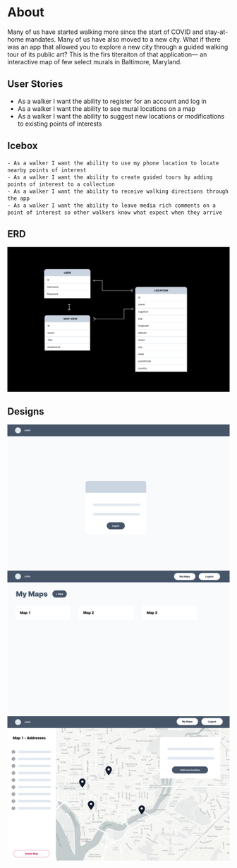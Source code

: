 
# About
Many of us have started walking more since the start of COVID and stay-at-home mandates. Many of us have also moved to a new city. What if there was an app that allowed you to explore a new city through a guided walking tour of its public art? This is the firs titeraiton of that application— an interactive map of few select murals in Baltimore, Maryland. 

## User Stories
- As a walker I want the ability to register for an account and log in
- As a walker I want the ability to see mural locations on a map
- As a walker I want the ability to suggest new locations or modifications to existing points of interests

## Icebox
    - As a walker I want the ability to use my phone location to locate nearby points of interest
    - As a walker I want the ability to create guided tours by adding points of interest to a collection 
    - As a walker I want the ability to receive walking directions through the app
    - As a walker I want the ability to leave media rich comments on a point of interest so other walkers know what expect when they arrive

## ERD
<img src ="images/deliveryApp ERD.png">

## Designs

<img src ="images/deliveryApp login wireframe.png">
<img src ="images/deliveryApp Maps wireframe.png">
<img src ="images/deliveryApp mapView wireframe.png">
